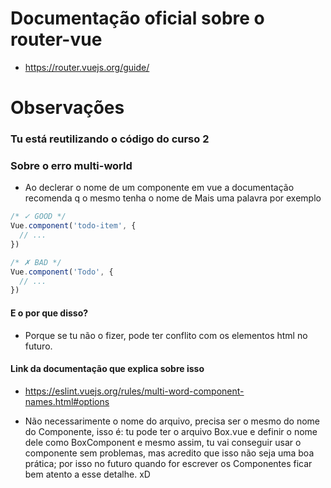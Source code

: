 # Documentação oficial sobre o router-vue
- https://router.vuejs.org/guide/


# Observações

### Tu está reutilizando o código do curso 2

### Sobre o erro multi-world

- Ao declerar o nome de um componente em vue a documentação recomenda q o mesmo tenha o nome de Mais uma palavra por exemplo
```js
/* ✓ GOOD */
Vue.component('todo-item', {
  // ...
})

/* ✗ BAD */
Vue.component('Todo', {
  // ...
})

```

#### E o por que disso?

- Porque se tu não o fizer, pode ter conflito com os elementos html no futuro.

#### Link da documentação que explica sobre isso

- https://eslint.vuejs.org/rules/multi-word-component-names.html#options

- Não necessarimente o nome do arquivo, precisa ser o mesmo do nome do Componente, isso é: tu pode ter o arquivo Box.vue e definir o nome dele como BoxComponent e mesmo assim, tu vai conseguir usar o componente sem problemas, mas acredito que isso não seja uma boa prática; por isso no futuro quando for escrever os Componentes ficar bem atento a esse detalhe. xD